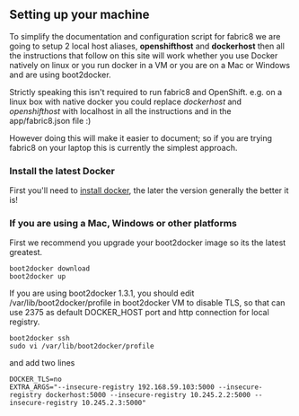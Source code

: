 ## Setting up your machine

To simplify the documentation and configuration script for fabric8 we are going to setup 2 local host aliases, **openshifthost** and **dockerhost** then all the instructions that follow on this site will work whether you use Docker natively on linux or you run docker in a VM or you are on a Mac or Windows and are using boot2docker.

Strictly speaking this isn't required to run fabric8 and OpenShift. e.g. on a linux box with native docker you could replace _dockerhost_ and _openshifthost_ with localhost in all the instructions and in the app/fabric8.json file :)

However doing this will make it easier to document; so if you are trying fabric8 on your laptop this is currently the simplest approach.

### Install the latest Docker

First you'll need to [install docker](https://docs.docker.com/installation/), the later the version generally the better it is!

### If you are using a Mac, Windows or other platforms

First we recommend you upgrade your boot2docker image so its the latest greatest.

    boot2docker download
    boot2docker up

If you are using boot2docker 1.3.1, you should edit /var/lib/boot2docker/profile in boot2docker VM to disable TLS, so that can use 2375 as default DOCKER_HOST port and http connection for local registry.

    boot2docker ssh
    sudo vi /var/lib/boot2docker/profile
    
and add two lines 

    DOCKER_TLS=no
    EXTRA_ARGS="--insecure-registry 192.168.59.103:5000 --insecure-registry dockerhost:5000 --insecure-registry 10.245.2.2:5000 --insecure-registry 10.245.2.3:5000"
